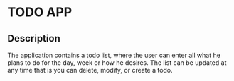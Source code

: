 # TODO APP

## Description
The application contains a todo list, where the user can enter all what he plans to do for the day, week or how he desires.
The list can be updated at any time that is you can delete, modify, or create a todo.
